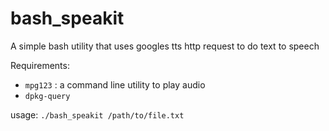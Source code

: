 bash_speakit
============

A simple bash utility that uses googles tts http request to do text to speech

Requirements:
- `mpg123` :  a command line utility to play audio
- `dpkg-query`

usage: 
    `./bash_speakit /path/to/file.txt`

